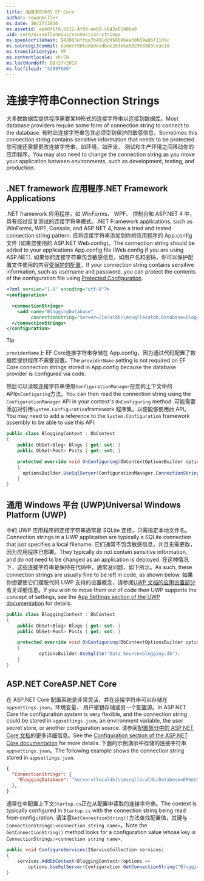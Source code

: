 ```yaml
---
title: 连接字符串的 EF Core
author: rowanmiller
ms.date: 10/27/2016
ms.assetid: aeb0f5f8-b212-4f89-ae83-c642a5190ba0
uid: core/miscellaneous/connection-strings
ms.openlocfilehash: 942865effba7b491dd950886ea30b69a86f1186c
ms.sourcegitcommit: dadee5905ada9ecdbae28363a682950383ce3e10
ms.translationtype: MT
ms.contentlocale: zh-CN
ms.lasthandoff: 08/27/2018
ms.locfileid: "42997666"
---
```

# <a name="connection-strings"></a><span data-ttu-id="e44a2-102">连接字符串</span><span class="sxs-lookup"><span data-stu-id="e44a2-102">Connection Strings</span></span>

<span data-ttu-id="e44a2-103">大多数数据库提供程序需要某种形式的连接字符串以连接到数据库。</span><span class="sxs-lookup"><span data-stu-id="e44a2-103">Most database providers require some form of connection string to connect to the database.</span></span> <span data-ttu-id="e44a2-104">有时此连接字符串包含必须受到保护的敏感信息。</span><span class="sxs-lookup"><span data-stu-id="e44a2-104">Sometimes this connection string contains sensitive information that needs to be protected.</span></span> <span data-ttu-id="e44a2-105">您可能还需要更改连接字符串，如环境，如开发、 测试和生产环境之间移动你的应用程序。</span><span class="sxs-lookup"><span data-stu-id="e44a2-105">You may also need to change the connection string as you move your application between environments, such as development, testing, and production.</span></span>

## <a name="net-framework-applications"></a><span data-ttu-id="e44a2-106">.NET framework 应用程序</span><span class="sxs-lookup"><span data-stu-id="e44a2-106">.NET Framework Applications</span></span>

<span data-ttu-id="e44a2-107">.NET framework 应用程序，如 WinForms、 WPF、 控制台和 ASP.NET 4 中，具有经过反复测试的连接字符串模式。</span><span class="sxs-lookup"><span data-stu-id="e44a2-107">.NET Framework applications, such as WinForms, WPF, Console, and ASP.NET 4, have a tried and tested connection string pattern.</span></span> <span data-ttu-id="e44a2-108">应将连接字符串添加到你的应用程序的 App.config 文件 (如果您使用的 ASP.NET Web.config)。</span><span class="sxs-lookup"><span data-stu-id="e44a2-108">The connection string should be added to your applications App.config file (Web.config if you are using ASP.NET).</span></span> <span data-ttu-id="e44a2-109">如果你的连接字符串包含敏感信息，如用户名和密码，你可以保护配置文件使用的内容[受保护的配置](https://docs.microsoft.com/dotnet/framework/data/adonet/connection-strings-and-configuration-files#encrypting-configuration-file-sections-using-protected-configuration)。</span><span class="sxs-lookup"><span data-stu-id="e44a2-109">If your connection string contains sensitive information, such as username and password, you can protect the contents of the configuration file using [Protected Configuration](https://docs.microsoft.com/dotnet/framework/data/adonet/connection-strings-and-configuration-files#encrypting-configuration-file-sections-using-protected-configuration).</span></span>

``` xml
<?xml version="1.0" encoding="utf-8"?>
<configuration>

  <connectionStrings>
    <add name="BloggingDatabase"
         connectionString="Server=(localdb)\mssqllocaldb;Database=Blogging;Trusted_Connection=True;" />
  </connectionStrings>
</configuration>
```

> [!TIP]  
> <span data-ttu-id="e44a2-110">`providerName`上 EF Core连接字符串存储在 App.config，因为通过代码配置了数据库提供程序不需要设置。</span><span class="sxs-lookup"><span data-stu-id="e44a2-110">The `providerName` setting is not required on EF Core connection strings stored in App.config because the database provider is configured via code.</span></span>

<span data-ttu-id="e44a2-111">然后可以读取连接字符串使用`ConfigurationManager`在您的上下文中的 API`OnConfiguring`方法。</span><span class="sxs-lookup"><span data-stu-id="e44a2-111">You can then read the connection string using the `ConfigurationManager` API in your context's `OnConfiguring` method.</span></span> <span data-ttu-id="e44a2-112">可能需要添加对引用`System.Configuration`framework 程序集，以便能够使用此 API。</span><span class="sxs-lookup"><span data-stu-id="e44a2-112">You may need to add a reference to the `System.Configuration` framework assembly to be able to use this API.</span></span>

``` csharp
public class BloggingContext : DbContext
{
    public DbSet<Blog> Blogs { get; set; }
    public DbSet<Post> Posts { get; set; }

    protected override void OnConfiguring(DbContextOptionsBuilder optionsBuilder)
    {
      optionsBuilder.UseSqlServer(ConfigurationManager.ConnectionStrings["BloggingDatabase"].ConnectionString);
    }
}
```

## <a name="universal-windows-platform-uwp"></a><span data-ttu-id="e44a2-113">通用 Windows 平台 (UWP)</span><span class="sxs-lookup"><span data-stu-id="e44a2-113">Universal Windows Platform (UWP)</span></span>

<span data-ttu-id="e44a2-114">中的 UWP 应用程序的连接字符串通常是 SQLite 连接，只需指定本地文件名。</span><span class="sxs-lookup"><span data-stu-id="e44a2-114">Connection strings in a UWP application are typically a SQLite connection that just specifies a local filename.</span></span> <span data-ttu-id="e44a2-115">它们通常不包含敏感信息，并且无需更改，因为应用程序已部署。</span><span class="sxs-lookup"><span data-stu-id="e44a2-115">They typically do not contain sensitive information, and do not need to be changed as an application is deployed.</span></span> <span data-ttu-id="e44a2-116">在这种情况下，这些连接字符串是保持在代码中，通常没问题，如下所示。</span><span class="sxs-lookup"><span data-stu-id="e44a2-116">As such, these connection strings are usually fine to be left in code, as shown below.</span></span> <span data-ttu-id="e44a2-117">如果你想要使它们摆脱代码 UWP 支持的设置概念，请参阅[UWP 文档的应用设置部分](https://docs.microsoft.com/windows/uwp/app-settings/store-and-retrieve-app-data)有关详细信息。</span><span class="sxs-lookup"><span data-stu-id="e44a2-117">If you wish to move them out of code then UWP supports the concept of settings, see the [App Settings section of the UWP documentation](https://docs.microsoft.com/windows/uwp/app-settings/store-and-retrieve-app-data) for details.</span></span>

``` csharp
public class BloggingContext : DbContext
{
    public DbSet<Blog> Blogs { get; set; }
    public DbSet<Post> Posts { get; set; }

    protected override void OnConfiguring(DbContextOptionsBuilder optionsBuilder)
    {
            optionsBuilder.UseSqlite("Data Source=blogging.db");
    }
}
```

## <a name="aspnet-core"></a><span data-ttu-id="e44a2-118">ASP.NET Core</span><span class="sxs-lookup"><span data-stu-id="e44a2-118">ASP.NET Core</span></span>

<span data-ttu-id="e44a2-119">在 ASP.NET Core 配置系统是非常灵活，并在连接字符串可以存储在`appsettings.json`，环境变量、 用户密钥存储或另一个配置源。</span><span class="sxs-lookup"><span data-stu-id="e44a2-119">In ASP.NET Core the configuration system is very flexible, and the connection string could be stored in `appsettings.json`, an environment variable, the user secret store, or another configuration source.</span></span> <span data-ttu-id="e44a2-120">请参阅[配置部分中的 ASP.NET Core 文档](https://docs.asp.net/en/latest/fundamentals/configuration.html)的更多详细信息。</span><span class="sxs-lookup"><span data-stu-id="e44a2-120">See the [Configuration section of the ASP.NET Core documentation](https://docs.asp.net/en/latest/fundamentals/configuration.html) for more details.</span></span> <span data-ttu-id="e44a2-121">下面的示例演示中存储的连接字符串`appsettings.json`。</span><span class="sxs-lookup"><span data-stu-id="e44a2-121">The following example shows the connection string stored in `appsettings.json`.</span></span>

``` json
{
  "ConnectionStrings": {
    "BloggingDatabase": "Server=(localdb)\\mssqllocaldb;Database=EFGetStarted.ConsoleApp.NewDb;Trusted_Connection=True;"
  },
}
```

<span data-ttu-id="e44a2-122">通常在中配置上下文`Startup.cs`正在从配置中读取的连接字符串。</span><span class="sxs-lookup"><span data-stu-id="e44a2-122">The context is typically configured in `Startup.cs` with the connection string being read from configuration.</span></span> <span data-ttu-id="e44a2-123">请注意`GetConnectionString()`方法查找配置值，其键与`ConnectionStrings:<connection string name>`。</span><span class="sxs-lookup"><span data-stu-id="e44a2-123">Note the `GetConnectionString()` method looks for a configuration value whose key is `ConnectionStrings:<connection string name>`.</span></span>

``` csharp
public void ConfigureServices(IServiceCollection services)
{
    services.AddDbContext<BloggingContext>(options =>
        options.UseSqlServer(Configuration.GetConnectionString("BloggingDatabase")));
}
```
